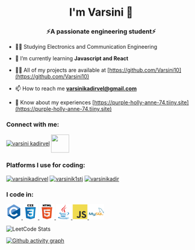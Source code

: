 <h1 align="center">I'm Varsini 👋</h1>
<h3 align="center">⚡A passionate engineering student⚡</h3>

- 👩‍🎓 Studying Electronics and Communication Engineering
- 🌱 I’m currently learning **Javascript and React**
- 👨‍💻 All of my projects are available at [https://github.com/Varsini10](https://github.com/Varsini10)

- 📫 How to reach me **varsinikadirvel@gmail.com**

- 📄 Know about my experiences [https://purple-holly-anne-74.tiiny.site](https://purple-holly-anne-74.tiiny.site)

<h3 align="left">Connect with me:</h3>
<p align="left">
<a href="https://linkedin.com/in/varsini kadirvel" target="blank"><img align="center" src="https://raw.githubusercontent.com/rahuldkjain/github-profile-readme-generator/master/src/images/icons/Social/linked-in-alt.svg" alt="varsini kadirvel" height="30" width="40" /></a>
<a href="varsinikadirvel@gmail.com" target="blank"><img align="center" src="https://img.icons8.com/color/48/gmail-new.png" height="48" width="48" /></a>
</p>


<h3 align="left">Platforms I use for coding:</h3>
<p align="left">
<a href="https://www.leetcode.com/varsinikadirvel" target="blank"><img align="center" src="https://raw.githubusercontent.com/rahuldkjain/github-profile-readme-generator/master/src/images/icons/Social/leet-code.svg" alt="varsinikadirvel" height="30" width="40" /></a>
<a href="https://auth.geeksforgeeks.org/user/varsinik1stj" target="blank"><img align="center" src="https://raw.githubusercontent.com/rahuldkjain/github-profile-readme-generator/master/src/images/icons/Social/geeks-for-geeks.svg" alt="varsinik1stj" height="30" width="40" /></a>
<a href="https://www.codechef.com/users/varsinikadir" target="blank"><img align="center" src="https://img.icons8.com/fluency/48/codechef.png" alt="varsinikadir" height="30" width="40" /></a>
</p>


<h3 align="left">I code in:</h3>
<p align="left"> <a href="https://www.cprogramming.com/" target="_blank" rel="noreferrer"> <img src="https://raw.githubusercontent.com/devicons/devicon/master/icons/c/c-original.svg" alt="c" width="40" height="40"/> </a> <a href="https://www.w3schools.com/css/" target="_blank" rel="noreferrer"> <img src="https://raw.githubusercontent.com/devicons/devicon/master/icons/css3/css3-original-wordmark.svg" alt="css3" width="40" height="40"/> </a> <a href="https://www.w3.org/html/" target="_blank" rel="noreferrer"> <img src="https://raw.githubusercontent.com/devicons/devicon/master/icons/html5/html5-original-wordmark.svg" alt="html5" width="40" height="40"/> </a> <a href="https://www.java.com" target="_blank" rel="noreferrer"> <img src="https://raw.githubusercontent.com/devicons/devicon/master/icons/java/java-original.svg" alt="java" width="40" height="40"/> </a> <a href="https://developer.mozilla.org/en-US/docs/Web/JavaScript" target="_blank" rel="noreferrer"> <img src="https://raw.githubusercontent.com/devicons/devicon/master/icons/javascript/javascript-original.svg" alt="javascript" width="40" height="40"/> </a> <a href="https://www.mysql.com/" target="_blank" rel="noreferrer"> <img src="https://raw.githubusercontent.com/devicons/devicon/master/icons/mysql/mysql-original-wordmark.svg" alt="mysql" width="40" height="40"/> </a> </p>

![LeetCode Stats](https://leetcard.jacoblin.cool/varsinikadirvel?theme=transparent&font=IBM%20Plex%20Serif&ext=heatmap)

[![Github activity graph](https://github-readme-activity-graph.vercel.app/graph?username=varsini10&theme=dracula)](https://github.com/varsini10/github-readme-activity-graph)
